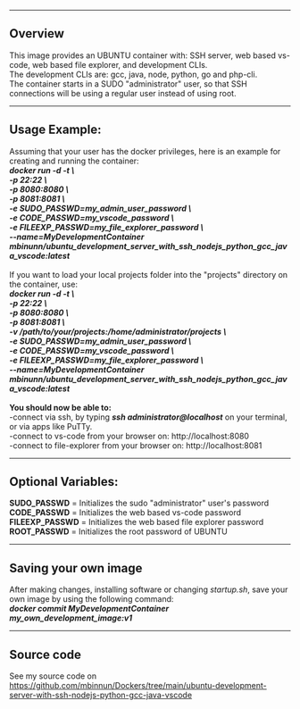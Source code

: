 -----------------------
Overview
-----------------------
This image provides an UBUNTU container with: SSH server, web based vs-code, web based file explorer, and development CLIs.<br/>
The development CLIs are: gcc, java, node, python, go and php-cli.<br/>
The container starts in a SUDO "administrator" user, so that SSH connections will be using a regular user instead of using root.

-----------------------
Usage Example:
-----------------------
Assuming that your user has the docker privileges, here is an example for creating and running the container:<br/>
***docker run -d -t \\<br/>
-p 22:22 \\<br/>
-p 8080:8080 \\<br/>
-p 8081:8081 \\<br/>
-e SUDO_PASSWD=my_admin_user_password \\<br/>
-e CODE_PASSWD=my_vscode_password \\<br/>
-e FILEEXP_PASSWD=my_file_explorer_password \\<br/>
--name=MyDevelopmentContainer mbinunn/ubuntu_development_server_with_ssh_nodejs_python_gcc_java_vscode:latest***<br/>
<br/>
If you want to load your local projects folder into the "projects" directory on the container, use:<br/>
***docker run -d -t \\<br/>
-p 22:22 \\<br/>
-p 8080:8080 \\<br/>
-p 8081:8081 \\<br/>
-v /path/to/your/projects:/home/administrator/projects \\<br/>
-e SUDO_PASSWD=my_admin_user_password \\<br/>
-e CODE_PASSWD=my_vscode_password \\<br/>
-e FILEEXP_PASSWD=my_file_explorer_password \\<br/>
--name=MyDevelopmentContainer mbinunn/ubuntu_development_server_with_ssh_nodejs_python_gcc_java_vscode:latest***<br/>
<br/>
**You should now be able to:**<br/>
-connect via ssh, by typing ***ssh administrator@localhost*** on your terminal, or via apps like PuTTy.<br/>
-connect to vs-code from your browser on: http://localhost:8080<br/>
-connect to file-explorer from your browser on: http://localhost:8081<br/>

-----------------------
Optional Variables:
-----------------------
**SUDO_PASSWD** = Initializes the sudo "administrator" user's password<br/> 
**CODE_PASSWD** = Initializes the web based vs-code password<br/>
**FILEEXP_PASSWD** = Initializes the web based file explorer password<br/>
**ROOT_PASSWD** = Initializes the root password of UBUNTU<br/> 

-----------------------
Saving your own image
-----------------------
After making changes, installing software or changing *startup.sh*, save your own image by using the following command:<br/>
***docker commit MyDevelopmentContainer my_own_development_image:v1***<br/>

-----------------------
Source code
-----------------------
See my source code on https://github.com/mbinnun/Dockers/tree/main/ubuntu-development-server-with-ssh-nodejs-python-gcc-java-vscode
